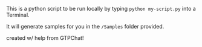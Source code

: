 This is a python script to be run locally by typing `python my-script.py` into a Terminal.

It will generate samples for you in the `/Samples` folder provided.

created w/ help from GTPChat!